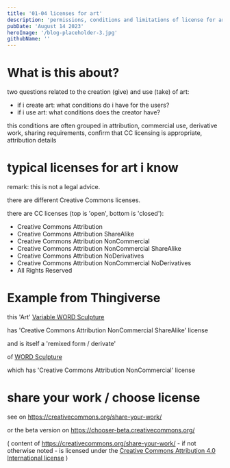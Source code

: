 ```yaml
---
title: '01-04 licenses for art'
description: 'permissions, conditions and limitations of license for art - give and take'
pubDate: 'August 14 2023'
heroImage: '/blog-placeholder-3.jpg'
githubName: ''
---
```


# What is this about?

two questions related to the creation (give) and use (take) of art:

- if i create art: what conditions do i have for the users?
- if i use art: what conditions does the creator have?

this conditions are often grouped in attribution, commercial use, derivative work, sharing requirements, confirm that CC licensing is appropriate, attribution details

# typical licenses for art i know

remark: this is not a legal advice.

there are different Creative Commons licenses.

there are CC licenses (top is 'open', bottom is 'closed'):

- Creative Commons Attribution
- Creative Commons Attribution ShareAlike
- Creative Commons Attribution NonCommercial
- Creative Commons Attribution NonCommercial ShareAlike
- Creative Commons Attribution NoDerivatives
- Creative Commons Attribution NonCommercial NoDerivatives
- All Rights Reserved

# Example from Thingiverse

this 'Art' [Variable WORD Sculpture](https://www.thingiverse.com/thing:1038261)

has 'Creative Commons Attribution NonCommercial ShareAlike' license

and is itself a 'remixed form / derivate'

of [WORD Sculpture](https://www.thingiverse.com/thing:305087)

which has 'Creative Commons Attribution NonCommercial' license

# share your work / choose license

see on https://creativecommons.org/share-your-work/

or the beta version on https://chooser-beta.creativecommons.org/

( content of https://creativecommons.org/share-your-work/ - if not otherwise noted - is licensed  under the [Creative Commons Attribution 4.0 International license](https://creativecommons.org/licenses/by/4.0/legalcode) )
